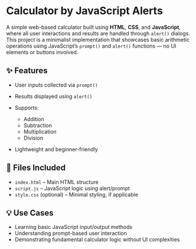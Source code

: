 

# Calculator by JavaScript Alerts

A simple web-based calculator built using **HTML**, **CSS**, and **JavaScript**, where all user interactions and results are handled through `alert()` dialogs. This project is a minimalist implementation that showcases basic arithmetic operations using JavaScript’s `prompt()` and `alert()` functions — no UI elements or buttons involved.

## ✨ Features

* User inputs collected via `prompt()`
* Results displayed using `alert()`
* Supports:

  * Addition
  * Subtraction
  * Multiplication
  * Division
* Lightweight and beginner-friendly


## 📁 Files Included

* `index.html` – Main HTML structure
* `script.js` – JavaScript logic using alert/prompt
* `style.css` (optional) – Minimal styling, if applicable

## 💡 Use Cases

* Learning basic JavaScript input/output methods
* Understanding prompt-based user interaction
* Demonstrating fundamental calculator logic without UI complexities



